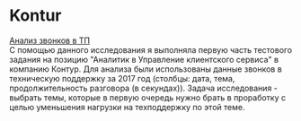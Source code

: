 # Kontur
[Анализ звонков в ТП](test_task_analyst_kontur)
<br>
С помощью данного исследования я выполняла первую часть тестового задания на позицию "Аналитик в Управление клиентского сервиса" в компанию Контур. 
Для анализа были использованы данные звонков в техническую поддержку за 2017 год (столбцы: дата, тема, продолжительность разговора (в секундах)). 
Задача исследования - выбрать темы, которые в первую очередь нужно брать в проработку с целью уменьшения нагрузки на техподдержку по этой теме.


